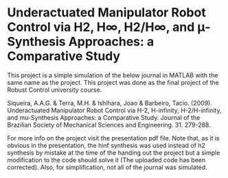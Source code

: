# Underactuated Manipulator Robot Control via H2, H∞, H2/H∞, and μ-Synthesis Approaches: a Comparative Study

This project is a simple simulation of the below journal in MATLAB with the same name as the project. This project was done as the final project of
the Robust Control university course.

Siqueira, A.A.G. & Terra, M.H. & Ishihara, Joao & Barbeiro, Tacio. (2009). Underactuated Manipulator Robot Control via H-2, H-infinity,
H-2/H-infinity, and mu-Synthesis Approaches: a Comparative Study. Journal of the Brazilian Society of Mechanical Sciences and Engineering. 31. 279-288.

For more info on the project visit the presentation pdf file. Note that, as it is obvious in the presentation, the hinf synthesis was used 
instead of h2 synthesis by mistake at the time of the handing out the project but a simple modification to the code should solve it (The uploaded code has been corrected). Also, for simplification, not all of the journal was simulated.

